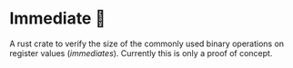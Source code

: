 # Immediate 🦀

A rust crate to verify the size of the commonly used binary operations on
register values (*immediates*). Currently this is only a proof of concept.